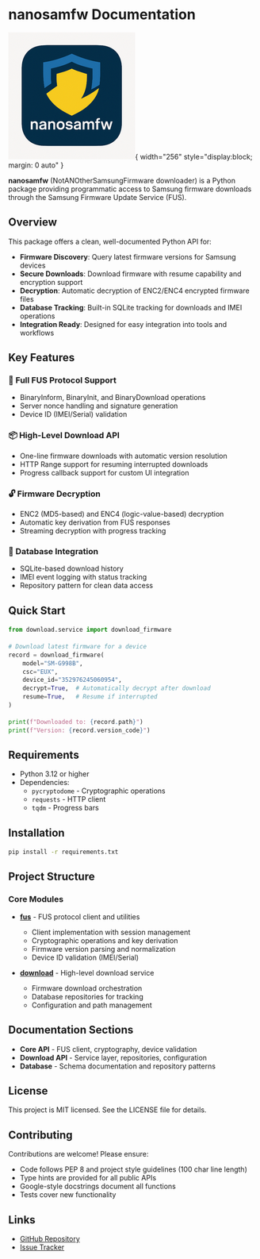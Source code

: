 # nanosamfw Documentation

![nanosamfw Logo](assets/images/256.png){ width="256" style="display:block; margin: 0 auto" }

**nanosamfw** (NotANOtherSamsungFirmware downloader) is a Python package providing programmatic access to Samsung firmware downloads through the Samsung Firmware Update Service (FUS).

## Overview

This package offers a clean, well-documented Python API for:

- **Firmware Discovery**: Query latest firmware versions for Samsung devices
- **Secure Downloads**: Download firmware with resume capability and encryption support
- **Decryption**: Automatic decryption of ENC2/ENC4 encrypted firmware files
- **Database Tracking**: Built-in SQLite tracking for downloads and IMEI operations
- **Integration Ready**: Designed for easy integration into tools and workflows

## Key Features

### 🔐 Full FUS Protocol Support
- BinaryInform, BinaryInit, and BinaryDownload operations
- Server nonce handling and signature generation
- Device ID (IMEI/Serial) validation

### 📦 High-Level Download API
- One-line firmware downloads with automatic version resolution
- HTTP Range support for resuming interrupted downloads
- Progress callback support for custom UI integration

### 🔓 Firmware Decryption
- ENC2 (MD5-based) and ENC4 (logic-value-based) decryption
- Automatic key derivation from FUS responses
- Streaming decryption with progress tracking

### 💾 Database Integration
- SQLite-based download history
- IMEI event logging with status tracking
- Repository pattern for clean data access

## Quick Start

```python
from download.service import download_firmware

# Download latest firmware for a device
record = download_firmware(
    model="SM-G998B",
    csc="EUX",
    device_id="352976245060954",
    decrypt=True,  # Automatically decrypt after download
    resume=True,   # Resume if interrupted
)

print(f"Downloaded to: {record.path}")
print(f"Version: {record.version_code}")
```

## Requirements

- Python 3.12 or higher
- Dependencies:
  - `pycryptodome` - Cryptographic operations
  - `requests` - HTTP client
  - `tqdm` - Progress bars

## Installation

```bash
pip install -r requirements.txt
```

## Project Structure

### Core Modules

- **[fus](api/fus.client.md)** - FUS protocol client and utilities
  - Client implementation with session management
  - Cryptographic operations and key derivation
  - Firmware version parsing and normalization
  - Device ID validation (IMEI/Serial)

- **[download](api/download.service.md)** - High-level download service
  - Firmware download orchestration
  - Database repositories for tracking
  - Configuration and path management

## Documentation Sections

- **Core API** - FUS client, cryptography, device validation
- **Download API** - Service layer, repositories, configuration
- **Database** - Schema documentation and repository patterns

## License

This project is MIT licensed. See the LICENSE file for details.

## Contributing

Contributions are welcome! Please ensure:

- Code follows PEP 8 and project style guidelines (100 char line length)
- Type hints are provided for all public APIs
- Google-style docstrings document all functions
- Tests cover new functionality

## Links

- [GitHub Repository](https://github.com/yanuino/nanosamfw)
- [Issue Tracker](https://github.com/yanuino/nanosamfw/issues)
